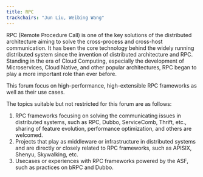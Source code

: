 ```yaml
---
title: RPC
trackchairs: "Jun Liu, Weibing Wang"
---
```

RPC (Remote Procedure Call) is one of the key solutions of the distributed architecture aiming to solve the cross-process and cross-host communication. It has been the core technology behind the widely running distributed system since the invention of distributed architecture and RPC. Standing in the era of Cloud Computing, especially the development of Microservices, Cloud Native, and other popular architectures, RPC began to play a more important role than ever before. 

This forum focus on high-performance, high-extensible RPC frameworks as well as their use cases.

The topics suitable but not restricted for this forum are as follows:
1. RPC frameworks focusing on solving the communicating issues in distributed systems, such as RPC, Dubbo, ServiceComb, Thrift, etc., sharing of feature evolution, performance optimization, and others are welcomed.
2. Projects that play as middleware or infrastructure in distributed systems and are directly or closely related to RPC frameworks, such as APISIX, Shenyu, Skywalking, etc.
3. Usecases or experiences with RPC frameworks powered by the ASF, such as practices on bRPC and Dubbo.
